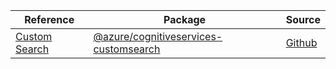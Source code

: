| Reference | Package | Source |
|---|---|---|
|[Custom Search](cognitiveservices-customsearch-readme.md)|[@azure/cognitiveservices-customsearch](https://www.npmjs.com/package/@azure/cognitiveservices-customsearch)|[Github](https://github.com/Azure/azure-sdk-for-js)|
